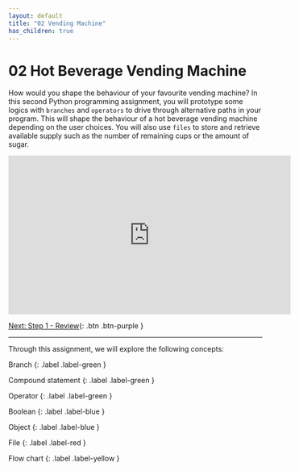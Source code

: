 ```yaml
---
layout: default
title: "02 Vending Machine"
has_children: true
---
```


# 02 Hot Beverage Vending Machine

How would you shape the behaviour of your favourite vending machine? In this second Python programming assignment, you will prototype some logics with `branches` and `operators` to drive through alternative paths in your program. This will shape the behaviour of a hot beverage vending machine depending on the user choices. You will also use `files` to store and retrieve available supply such as the number of remaining cups or the amount of sugar.

<iframe width="560" height="315" src="https://www.youtube-nocookie.com/embed/Jm4fkykLPJI" frameborder="0" allow="accelerometer; autoplay; clipboard-write; encrypted-media; gyroscope; picture-in-picture" allowfullscreen></iframe>

[Next: Step 1 - Review]({{site.baseurl}}/assignments/02-vending-machine/step1){: .btn .btn-purple }

---

Through this assignment, we will explore the following concepts:

Branch
{: .label .label-green }

Compound statement
{: .label .label-green }

Operator
{: .label .label-green }

Boolean
{: .label .label-blue }

Object
{: .label .label-blue }

File
{: .label .label-red }

Flow chart
{: .label .label-yellow }